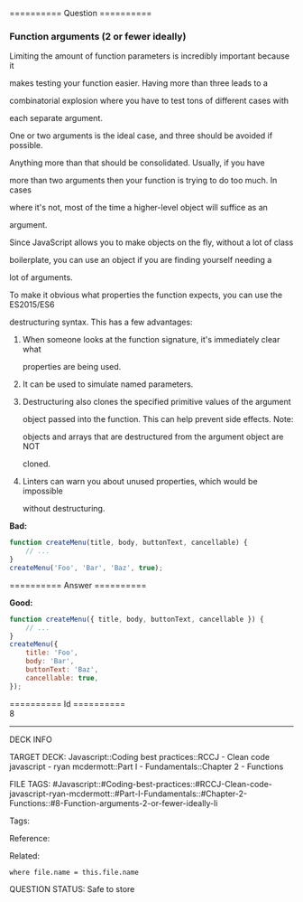 ========== Question ==========  

### Function arguments (2 or fewer ideally)

Limiting the amount of function parameters is incredibly important because it

makes testing your function easier. Having more than three leads to a

combinatorial explosion where you have to test tons of different cases with

each separate argument.

One or two arguments is the ideal case, and three should be avoided if possible.

Anything more than that should be consolidated. Usually, if you have

more than two arguments then your function is trying to do too much. In cases

where it's not, most of the time a higher-level object will suffice as an

argument.

Since JavaScript allows you to make objects on the fly, without a lot of class

boilerplate, you can use an object if you are finding yourself needing a

lot of arguments.

To make it obvious what properties the function expects, you can use the ES2015/ES6

destructuring syntax. This has a few advantages:

1. When someone looks at the function signature, it's immediately clear what

    properties are being used.

2. It can be used to simulate named parameters.

3. Destructuring also clones the specified primitive values of the argument

    object passed into the function. This can help prevent side effects. Note:

    objects and arrays that are destructured from the argument object are NOT

    cloned.

4. Linters can warn you about unused properties, which would be impossible

    without destructuring.

**Bad:**

```javascript
function createMenu(title, body, buttonText, cancellable) {
    // ...
}
createMenu('Foo', 'Bar', 'Baz', true);
```  

========== Answer ==========  

**Good:**

```javascript
function createMenu({ title, body, buttonText, cancellable }) {
    // ...
}
createMenu({
    title: 'Foo',
    body: 'Bar',
    buttonText: 'Baz',
    cancellable: true,
});
```

========== Id ==========  
8

---

DECK INFO

TARGET DECK: Javascript::Coding best practices::RCCJ - Clean code javascript - ryan mcdermott::Part I - Fundamentals::Chapter 2 - Functions

FILE TAGS: #Javascript::#Coding-best-practices::#RCCJ-Clean-code-javascript-ryan-mcdermott::#Part-I-Fundamentals::#Chapter-2-Functions::#8-Function-arguments-2-or-fewer-ideally-li

Tags:

Reference:

Related:

```dataview
where file.name = this.file.name
```
QUESTION STATUS: Safe to store
